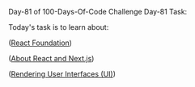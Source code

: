 Day-81 of 100-Days-Of-Code Challenge
Day-81 Task:

Today's task is to learn about:

([React Foundation](https://nextjs.org/learn/react-foundations))

([About React and Next.js](https://nextjs.org/learn/react-foundations/what-is-react-and-nextjs))

([Rendering User Interfaces (UI)](https://nextjs.org/learn/react-foundations/rendering-ui))